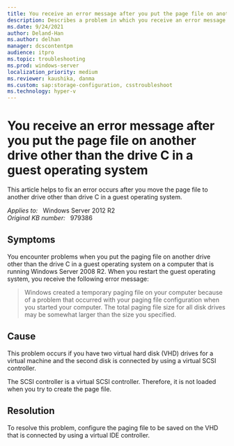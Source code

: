 ```yaml
---
title: You receive an error message after you put the page file on another drive other than the drive C in a guest operating system
description: Describes a problem in which you receive an error message after you move the page file to another drive other than drive C in a guest operating system.
ms.date: 9/24/2021
author: Deland-Han
ms.author: delhan
manager: dcscontentpm
audience: itpro
ms.topic: troubleshooting
ms.prod: windows-server
localization_priority: medium
ms.reviewer: kaushika, danma
ms.custom: sap:storage-configuration, csstroubleshoot
ms.technology: hyper-v
---
```

# You receive an error message after you put the page file on another drive other than the drive C in a guest operating system

This article helps to fix an error occurs after you move the page file to another drive other than drive C in a guest operating system.

_Applies to:_ &nbsp; Windows Server 2012 R2  
_Original KB number:_ &nbsp; 979386

## Symptoms

You encounter problems when you put the paging file on another drive other than the drive C in a guest operating system on a computer that is running Windows Server 2008 R2. When you restart the guest operating system, you receive the following error message:  
>Windows created a temporary paging file on your computer because of a problem that occurred with your paging file configuration when you started your computer. The total paging file size for all disk drives may be somewhat larger than the size you specified.

## Cause

This problem occurs if you have two virtual hard disk (VHD) drives for a virtual machine and the second disk is connected by using a virtual SCSI controller.

The SCSI controller is a virtual SCSI controller. Therefore, it is not loaded when you try to create the page file.

## Resolution

To resolve this problem, configure the paging file to be saved on the VHD that is connected by using a virtual IDE controller.
